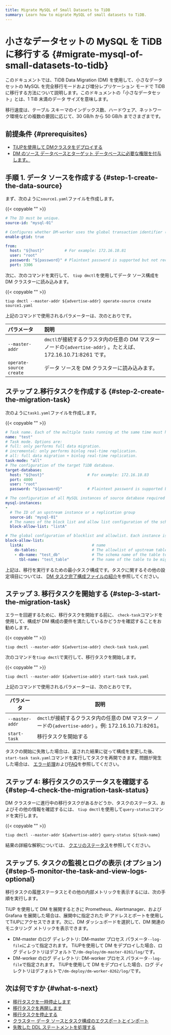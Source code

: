 ```yaml
---
title: Migrate MySQL of Small Datasets to TiDB
summary: Learn how to migrate MySQL of small datasets to TiDB.
---
```


# 小さなデータセットの MySQL を TiDB に移行する {#migrate-mysql-of-small-datasets-to-tidb}

このドキュメントでは、TiDB Data Migration (DM) を使用して、小さなデータセットの MySQL を完全移行モードおよび増分レプリケーション モードで TiDB に移行する方法について説明します。このドキュメントの「小さなデータセット」とは、1 TiB 未満のデータ サイズを意味します。

移行速度は、テーブル スキーマのインデックス数、ハードウェア、ネットワーク環境などの複数の要因に応じて、30 GB/h から 50 GB/h までさまざまです。<!--The migration process using DM is shown in the figure below.-->

<!--/media/dm/migrate-with-dm.png-->

## 前提条件 {#prerequisites}

-   [TiUPを使用して DMクラスタをデプロイする](/dm/deploy-a-dm-cluster-using-tiup.md)
-   [DM のソース データベースとターゲット データベースに必要な権限を付与します。](/dm/dm-worker-intro.md)

## 手順 1. データ ソースを作成する {#step-1-create-the-data-source}

まず、次のように`source1.yaml`ファイルを作成します。

{{< copyable "" >}}

```yaml
# The ID must be unique.
source-id: "mysql-01"

# Configures whether DM-worker uses the global transaction identifier (GTID) to pull binlogs. To enable GTID, the upstream MySQL must have enabled GTID. If the upstream MySQL has automatic source-replica switching, the GTID mode is required.
enable-gtid: true

from:
  host: "${host}"         # For example: 172.16.10.81
  user: "root"
  password: "${password}" # Plaintext password is supported but not recommended. It is recommended to use dmctl encrypt to encrypt the plaintext password before using the password.
  port: 3306
```

次に、次のコマンドを実行して、 `tiup dmctl`を使用してデータ ソース構成を DM クラスターに読み込みます。

{{< copyable "" >}}

```shell
tiup dmctl --master-addr ${advertise-addr} operate-source create source1.yaml
```

上記のコマンドで使用されるパラメーターは、次のとおりです。

| パラメータ                   | 説明                                                                               |
| :---------------------- | :------------------------------------------------------------------------------- |
| `--master-addr`         | `dmctl`が接続するクラスタ内の任意の DM マスター ノードの`{advertise-addr}` 。たとえば、172.16.10.71:8261 です。 |
| `operate-source create` | データ ソースを DM クラスターに読み込みます。                                                        |

## ステップ 2.移行タスクを作成する {#step-2-create-the-migration-task}

次のように`task1.yaml`ファイルを作成します。

{{< copyable "" >}}

```yaml
# Task name. Each of the multiple tasks running at the same time must have a unique name.
name: "test"
# Task mode. Options are:
# full: only performs full data migration.
# incremental: only performs binlog real-time replication.
# all: full data migration + binlog real-time replication.
task-mode: "all"
# The configuration of the target TiDB database.
target-database:
  host: "${host}"                   # For example: 172.16.10.83
  port: 4000
  user: "root"
  password: "${password}"           # Plaintext password is supported but not recommended. It is recommended to use dmctl encrypt to encrypt the plaintext password before using the password.

# The configuration of all MySQL instances of source database required for the current migration task.
mysql-instances:
-
  # The ID of an upstream instance or a replication group
  source-id: "mysql-01"
  # The names of the block list and allow list configuration of the schema name or table name that is to be migrated. These names are used to reference the global configuration of the block and allowlist. For the global configuration, refer to the `block-allow-list` configuration below.
  block-allow-list: "listA"

# The global configuration of blocklist and allowlist. Each instance is referenced by a configuration item name.
block-allow-list:
  listA:                              # name
    do-tables:                        # The allowlist of upstream tables that need to be migrated.
    - db-name: "test_db"              # The schema name of the table to be migrated.
      tbl-name: "test_table"          # The name of the table to be migrated.

```

上記は、移行を実行するための最小タスク構成です。タスクに関するその他の設定項目については、 [DM タスク完了構成ファイルの紹介](/dm/task-configuration-file-full.md)を参照してください。

## ステップ 3. 移行タスクを開始する {#step-3-start-the-migration-task}

エラーを回避するために、移行タスクを開始する前に、 `check-task`コマンドを使用して、構成が DM 構成の要件を満たしているかどうかを確認することをお勧めします。

{{< copyable "" >}}

```shell
tiup dmctl --master-addr ${advertise-addr} check-task task.yaml
```

次のコマンドを`tiup dmctl`で実行して、移行タスクを開始します。

{{< copyable "" >}}

```shell
tiup dmctl --master-addr ${advertise-addr} start-task task.yaml
```

上記のコマンドで使用されるパラメーターは、次のとおりです。

| パラメータ           | 説明                                                                          |
| --------------- | --------------------------------------------------------------------------- |
| `--master-addr` | `dmctl`が接続するクラスタ内の任意の DM マスター ノードの`{advertise-addr}` 。例: 172.16.10.71:8261。 |
| `start-task`    | 移行タスクを開始する                                                                  |

タスクの開始に失敗した場合は、返された結果に従って構成を変更した後、 `start-task task.yaml`コマンドを実行してタスクを再開できます。問題が発生した場合は、 [エラー処理](/dm/dm-error-handling.md)および[FAQ](/dm/dm-faq.md)を参照してください。

## ステップ 4: 移行タスクのステータスを確認する {#step-4-check-the-migration-task-status}

DM クラスターに進行中の移行タスクがあるかどうか、タスクのステータス、およびその他の情報を確認するには、 `tiup dmctl`を使用して`query-status`コマンドを実行します。

{{< copyable "" >}}

```shell
tiup dmctl --master-addr ${advertise-addr} query-status ${task-name}
```

結果の詳細な解釈については、 [クエリのステータス](/dm/dm-query-status.md)を参照してください。

## ステップ 5. タスクの監視とログの表示 (オプション) {#step-5-monitor-the-task-and-view-logs-optional}

移行タスクの履歴ステータスとその他の内部メトリックを表示するには、次の手順を実行します。

TiUP を使用して DM を展開するときに Prometheus、Alertmanager、および Grafana を展開した場合は、展開中に指定された IP アドレスとポートを使用してTiUPにアクセスできます。次に、DM ダッシュボードを選択して、DM 関連のモニタリング メトリックを表示できます。

-   DM-master のログ ディレクトリ: DM-master プロセス パラメータ`--log-file`によって指定されます。 TiUPを使用して DM をデプロイした場合、ログ ディレクトリはデフォルトで`/dm-deploy/dm-master-8261/log/`です。
-   DM-worker のログ ディレクトリ: DM-worker プロセス パラメータ`--log-file`で指定されます。 TiUPを使用して DM をデプロイした場合、ログ ディレクトリはデフォルトで`/dm-deploy/dm-worker-8262/log/`です。

## 次は何ですか {#what-s-next}

-   [移行タスクを一時停止します](/dm/dm-pause-task.md)
-   [移行タスクを再開します](/dm/dm-resume-task.md)
-   [移行タスクを停止する](/dm/dm-stop-task.md)
-   [クラスター データ ソースとタスク構成のエクスポートとインポート](/dm/dm-export-import-config.md)
-   [失敗した DDL ステートメントを処理する](/dm/handle-failed-ddl-statements.md)
